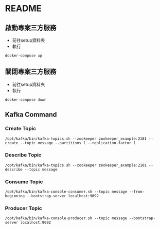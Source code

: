 # README
## 啟動專案三方服務
* 前往setup資料夾
* 執行
```
docker-compose up
```
## 關閉專案三方服務
* 前往setup資料夾
* 執行
```
docker-compose down
```
## Kafka Command 
### Create Topic
```
/opt/kafka/bin/kafka-topics.sh --zookeeper zookeeper_example:2181 --create --topic message --partitions 1 --replication-factor 1
```
### Describe Topic
```
/opt/kafka/bin/kafka-topics.sh --zookeeper zookeeper_example:2181 --describe --topic message
```
### Consume Topic
```
/opt/kafka/bin/kafka-console-consumer.sh --topic message --from-beginning --bootstrap-server localhost:9092
```
### Producer Topic
```
/opt/kafka/bin/kafka-console-producer.sh --topic message --bootstrap-server localhost:9092
```
